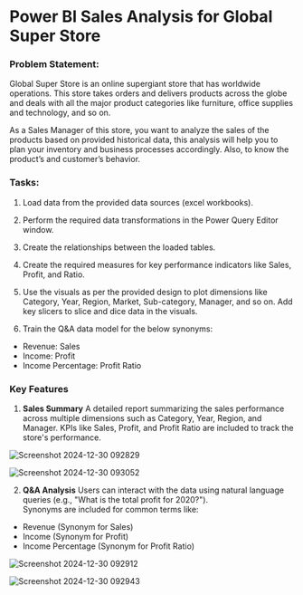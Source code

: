 # Power BI Sales Analysis for Global Super Store

### Problem Statement:
Global Super Store is an online supergiant store that has worldwide operations. This store takes orders and delivers products across the globe and deals with all the major product categories like furniture, office supplies and technology, and so on.

As a Sales Manager of this store, you want to analyze the sales of the products based on provided historical data, this analysis will help you to plan your inventory and business processes accordingly. Also, to know the product’s and customer’s behavior. 

### Tasks:

1. Load data from the provided data sources (excel workbooks).

2. Perform the required data transformations in the Power Query Editor window.

3. Create the relationships between the loaded tables.

4. Create the required measures for key performance indicators like Sales, Profit, and Ratio.

5. Use the visuals as per the provided design to plot dimensions like Category, Year, Region, Market, Sub-category, Manager, and so on. Add key slicers to slice and dice data in the visuals.

6. Train the Q&A data model for the below synonyms: 
+ Revenue: Sales 
+ Income: Profit
+ Income Percentage: Profit Ratio


### Key Features
1. **Sales Summary**
A detailed report summarizing the sales performance across multiple dimensions such as Category, Year, Region, and Manager.
KPIs like Sales, Profit, and Profit Ratio are included to track the store's performance.

![Screenshot 2024-12-30 092829](https://github.com/user-attachments/assets/c20a511c-20bd-442d-b673-6baa2fbae15c)



![Screenshot 2024-12-30 093052](https://github.com/user-attachments/assets/19488b44-48b5-4e06-9a50-bac9f3728dad)


2. **Q&A Analysis**
Users can interact with the data using natural language queries (e.g., "What is the total profit for 2020?").\
Synonyms are included for common terms like:
+ Revenue (Synonym for Sales)
+ Income (Synonym for Profit)
+ Income Percentage (Synonym for Profit Ratio)

![Screenshot 2024-12-30 092912](https://github.com/user-attachments/assets/82f90fdf-b973-42f3-9e97-3f22bd0d5322)



![Screenshot 2024-12-30 092943](https://github.com/user-attachments/assets/0faf7358-c27b-4faf-b4b5-91d1964e41bc)


